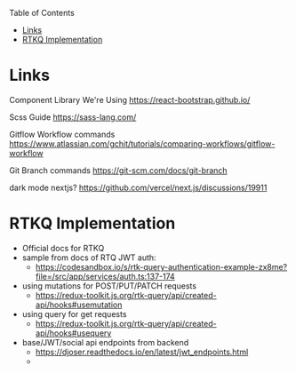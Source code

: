 
Table of Contents
- [Links](#links)
- [RTKQ Implementation](#rtkq-implementation)

# Links

Component Library We're Using
https://react-bootstrap.github.io/


Scss Guide
https://sass-lang.com/

Gitflow Workflow commands
https://www.atlassian.com/gchit/tutorials/comparing-workflows/gitflow-workflow

Git Branch commands
https://git-scm.com/docs/git-branch


dark mode nextjs?
https://github.com/vercel/next.js/discussions/19911

# RTKQ Implementation

  - Official docs for RTKQ
  - sample from docs of RTQ JWT auth:
    - https://codesandbox.io/s/rtk-query-authentication-example-zx8me?file=/src/app/services/auth.ts:137-174
  - using mutations for POST/PUT/PATCH requests
    - https://redux-toolkit.js.org/rtk-query/api/created-api/hooks#usemutation
  - using query for get requests
    - https://redux-toolkit.js.org/rtk-query/api/created-api/hooks#usequery
  - base/JWT/social api endpoints from backend
    - https://djoser.readthedocs.io/en/latest/jwt_endpoints.html
    - 
